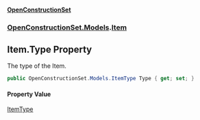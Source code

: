 #### [OpenConstructionSet](index.md 'index')
### [OpenConstructionSet.Models](index.md#OpenConstructionSet_Models 'OpenConstructionSet.Models').[Item](Z9pYmp3jhG_PhNCQ0nlOeg.md 'OpenConstructionSet.Models.Item')
## Item.Type Property
The type of the Item.  
```csharp
public OpenConstructionSet.Models.ItemType Type { get; set; }
```
#### Property Value
[ItemType](QKunUA3okX9+HGcnTOur3g.md 'OpenConstructionSet.Models.ItemType')
